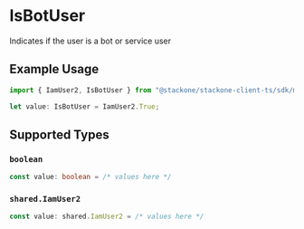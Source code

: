# IsBotUser

Indicates if the user is a bot or service user

## Example Usage

```typescript
import { IamUser2, IsBotUser } from "@stackone/stackone-client-ts/sdk/models/shared";

let value: IsBotUser = IamUser2.True;
```

## Supported Types

### `boolean`

```typescript
const value: boolean = /* values here */
```

### `shared.IamUser2`

```typescript
const value: shared.IamUser2 = /* values here */
```

